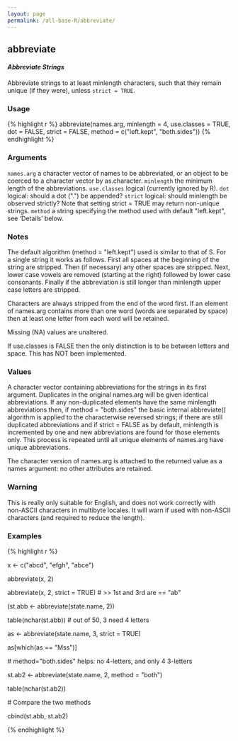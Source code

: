 ```yaml
---
layout: page
permalink: /all-base-R/abbreviate/
---
```


## __abbreviate__

#### _Abbreviate Strings_

Abbreviate strings to at least minlength characters, such that they remain unique (if they were), unless `strict = TRUE`.

### Usage

{% highlight r %}
abbreviate(names.arg, minlength = 4, use.classes = TRUE,
           dot = FALSE, strict = FALSE,
           method = c("left.kept", "both.sides"))
{% endhighlight %}

### Arguments

`names.arg`
a character vector of names to be abbreviated, or an object to be coerced to a character vector by as.character.
`minlength`
the minimum length of the abbreviations.
`use.classes`
logical (currently ignored by R).
`dot`
logical: should a dot (".") be appended?
`strict`
logical: should minlength be observed strictly? Note that setting strict = TRUE may return non-unique strings.
`method`
a string specifying the method used with default "left.kept", see ‘Details’ below.

### Notes

The default algorithm (method = "left.kept") used is similar to that of S. For a single string it works as follows. First all spaces at the beginning of the string are stripped. Then (if necessary) any other spaces are stripped. Next, lower case vowels are removed (starting at the right) followed by lower case consonants. Finally if the abbreviation is still longer than minlength upper case letters are stripped.

Characters are always stripped from the end of the word first. If an element of names.arg contains more than one word (words are separated by space) then at least one letter from each word will be retained.

Missing (NA) values are unaltered.

If use.classes is FALSE then the only distinction is to be between letters and space. This has NOT been implemented.

### Values

A character vector containing abbreviations for the strings in its first argument. Duplicates in the original names.arg will be given identical abbreviations. If any non-duplicated elements have the same minlength abbreviations then, if method =   "both.sides" the basic internal abbreviate() algorithm is applied to the characterwise reversed strings; if there are still duplicated abbreviations and if strict = FALSE as by default, minlength is incremented by one and new abbreviations are found for those elements only. This process is repeated until all unique elements of names.arg have unique abbreviations.

The character version of names.arg is attached to the returned value as a names argument: no other attributes are retained.

### Warning

This is really only suitable for English, and does not work correctly with non-ASCII characters in multibyte locales. It will warn if used with non-ASCII characters (and required to reduce the length).

### Examples

{% highlight r %}

x <- c("abcd", "efgh", "abce")

abbreviate(x, 2)

abbreviate(x, 2, strict = TRUE) # >> 1st and 3rd are == "ab"
 
(st.abb <- abbreviate(state.name, 2))

table(nchar(st.abb)) # out of 50, 3 need 4 letters

as <- abbreviate(state.name, 3, strict = TRUE)

as[which(as == "Mss")]
 
&#35; method="both.sides" helps: no 4-letters, and only 4 3-letters

st.ab2 <- abbreviate(state.name, 2, method = "both")

table(nchar(st.ab2))

&#35; Compare the two methods

cbind(st.abb, st.ab2)

{% endhighlight %}
